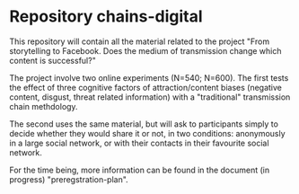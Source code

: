 # Repository chains-digital

This repository will contain all the material related to the project "From storytelling to Facebook. Does the medium of transmission change which content is successful?"

The project involve two online experiments (N=540; N=600). The first tests the effect of three cognitive factors of attraction/content biases (negative content, disgust, threat related information) with a "traditional" transmission chain methdology.

The second uses the same material, but will ask to participants simply to decide whether they would share it or not, in two conditions: anonymously in a large social network, or with their contacts in their favourite social network.

For the time being, more information can be found in the document (in progress) "preregstration-plan".